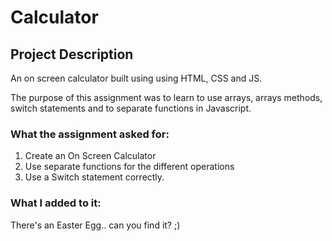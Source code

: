 # Calculator

## Project Description

An on screen calculator built using using HTML, CSS and JS.

The purpose of this assignment was to learn to use arrays, arrays methods, switch statements and to separate functions in Javascript.

### What the assignment asked for:

1. Create an On Screen Calculator
2. Use separate functions for the different operations
3. Use a Switch statement correctly.

### What I added to it:

There's an Easter Egg.. can you find it? ;) 
